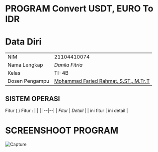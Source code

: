 # PROGRAM Convert USDT, EURO To IDR 

# Data Diri

|  |  |
|--|--|
| NIM | 21104410074 |
| Nama Lengkap | *Danila Fitria* |
| Kelas | TI-4B |
| Dosen Pengampu | [Mohammad Faried Rahmat, S.ST., M.Tr.T](https://github.com/mrhmt80) |


## SISTEM OPERASI
Fitur ( )
Fitur : 
|  |  |
|--|--|
| *Fitur* | *Detail* |
| ini fitur | ini detail |


# SCREENSHOOT PROGRAM
![Capture](https://github.com/danilafi/UAS_PRAKSISOP/assets/119145783/a2124558-7b99-41d1-966f-9cb7b7927081)
